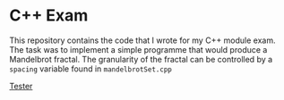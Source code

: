 # C++ Exam
This repository contains the code that I wrote for my C++ module exam. 
The task was to implement a simple programme that would produce a Mandelbrot fractal.
The granularity of the fractal can be controlled by a `spacing` variable found in `mandelbrotSet.cpp`

[Tester](image_output/FractalDefault.png)
